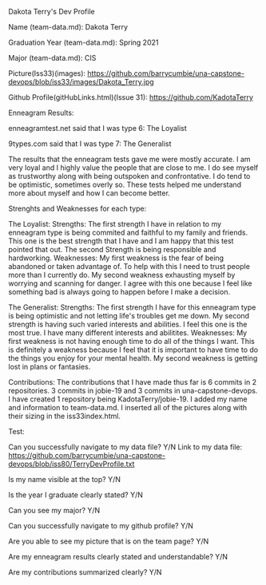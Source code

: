 Dakota Terry's Dev Profile

Name (team-data.md): Dakota Terry

Graduation Year (team-data.md): Spring 2021

Major (team-data.md): CIS

Picture(Iss33)(images): https://github.com/barrycumbie/una-capstone-devops/blob/iss33/images/Dakota_Terry.jpg

Github Profile(gitHubLinks.html)(Issue 31): https://github.com/KadotaTerry


Enneagram Results:

enneagramtest.net said that I was type 6: The Loyalist

9types.com said that I was type 7: The Generalist

The results that the enneagram tests gave me were mostly accurate. I am very loyal and 
I highly value the people that are close to me. I do see myself as trustworthy along with 
being outspoken and confrontative. I do tend to be optimistic, sometimes overly so. These
tests helped me understand more about myself and how I can become better. 

Strenghts and Weaknesses for each type:

The Loyalist:
Strengths: The first strength I have in relation to my enneagram type is being commited and faithful 
to my family and friends. This one is the best strength that I have and I am happy that this test
pointed that out. The second Strength is being responsible and hardworking. 
Weaknesses: My first weakness is the fear of being abandoned or taken advantage of. To help with this
I need to trust people more than I currently do. My second weakness exhausting myself by worrying
and scanning for danger. I agree with this one because I feel like something bad is always going to 
happen before I make a decision.

The Generalist:
Strengths: The first strength I have for this enneagram type is being optimistic and not letting
life's troubles get me down. My second strength is having such varied interests and abilities. I
feel this one is the most true. I have many different interests and abilitites.
Weaknesses: My first weakness is not having enough time to do all of the things I want. This is 
definitely a weakness because I feel that it is important to have time to do the things you enjoy
for your mental health. My second weakness is getting lost in plans or fantasies.

Contributions:
The contributions that I have made thus far is 6 commits in 2 repositories. 3 commits in jobie-19 
and 3 commits in una-capstone-devops. I have created 1 repository being KadotaTerry/jobie-19. I added
my name and information to team-data.md. I inserted all of the pictures along with their sizing in
the iss33index.html. 

Test:

Can you successfully navigate to my data file? Y/N 
Link to my data file: https://github.com/barrycumbie/una-capstone-devops/blob/iss80/TerryDevProfile.txt

Is my name visible at the top? Y/N

Is the year I graduate clearly stated? Y/N

Can you see my major? Y/N

Can you successfully navigate to my github profile? Y/N

Are you able to see my picture that is on the team page? Y/N

Are my enneagram results clearly stated and understandable? Y/N

Are my contributions summarized clearly? Y/N


